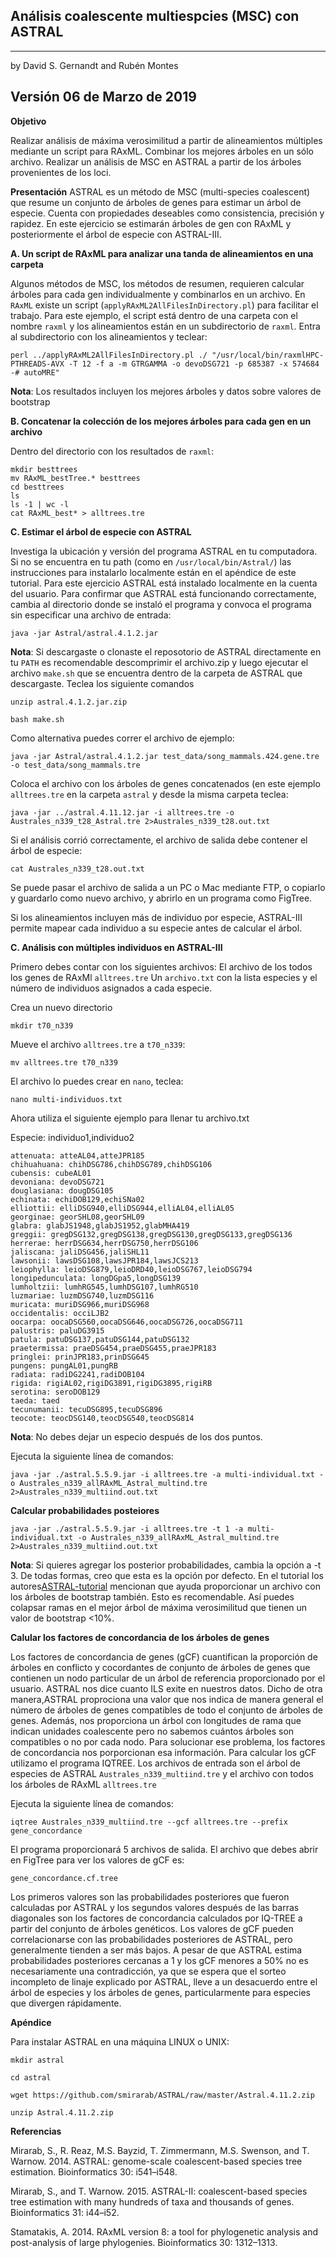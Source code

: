 ## Análisis coalescente multiespcies (MSC) con ASTRAL
___

by David S. Gernandt and Rubén Montes

Versión 06 de Marzo de 2019
--

**Objetivo**

Realizar análisis de máxima verosimilitud a partir de alineamientos múltiples mediante un script para RAxML.
Combinar los mejores árboles en un sólo archivo.
Realizar un análisis de MSC en ASTRAL a partir de los árboles provenientes de los loci. 

**Presentación**
ASTRAL es un método de MSC (multi-species coalescent) que resume un conjunto de árboles de genes para estimar un árbol de especie. Cuenta con propiedades deseables como consistencia, precisión y rapidez. En este ejercicio se estimarán árboles de gen con RAxML y posteriormente el árbol de especie con ASTRAL-III.

**A. Un script de RAxML para analizar una tanda de alineamientos en una carpeta**

Algunos métodos de MSC, los métodos de resumen, requieren calcular árboles para cada gen individualmente y combinarlos en un archivo. En `RAxML` existe un script (`applyRAxML2AllFilesInDirectory.pl`) para facilitar el trabajo. Para este ejemplo, el script está dentro de una carpeta con el nombre `raxml` y los alineamientos están en un subdirectorio de `raxml`. Entra al subdirectorio con los alineamientos y teclear: 

```
perl ../applyRAxML2AllFilesInDirectory.pl ./ "/usr/local/bin/raxmlHPC-PTHREADS-AVX -T 12 -f a -m GTRGAMMA -o devoDSG721 -p 685387 -x 574684 -# autoMRE"
```
**Nota**: Los resultados incluyen los mejores árboles y datos sobre valores de bootstrap


**B. Concatenar la colección de los mejores árboles para cada gen en un archivo**

Dentro del directorio con los resultados de `raxml`:

```
mkdir besttrees
mv RAxML_bestTree.* besttrees
cd besttrees
ls
ls -1 | wc -l
cat RAxML_best* > alltrees.tre

```

**C. Estimar el árbol de especie con ASTRAL**

Investiga la ubicación y versión del programa ASTRAL en tu computadora. Si no se encuentra en tu path (como en `/usr/local/bin/Astral/`) las instrucciones para instalarlo localmente están en el apéndice de este tutorial. Para este ejercicio ASTRAL está instalado localmente en la cuenta del usuario. Para confirmar que ASTRAL está funcionando correctamente, cambia al directorio donde se instaló el programa y convoca el programa sin especificar una archivo de entrada:


`java -jar Astral/astral.4.1.2.jar`

**Nota**: Si descargaste o clonaste el reposotorio de ASTRAL directamente en tu `PATH` es recomendable descomprimir el archivo.zip y luego ejecutar el archivo `make.sh` que se encuentra dentro de la carpeta de ASTRAL que descargaste. Teclea los siguiente comandos

`unzip astral.4.1.2.jar.zip`

`bash make.sh`

Como alternativa puedes correr el archivo de ejemplo:

```
java -jar Astral/astral.4.1.2.jar test_data/song_mammals.424.gene.tre -o test_data/song_mammals.tre
```

Coloca el archivo con los árboles de genes concatenados (en este ejemplo `alltrees.tre` en la carpeta `astral` y desde la misma carpeta teclea: 

```
java -jar ../astral.4.11.12.jar -i alltrees.tre -o Australes_n339_t28_Astral.tre 2>Australes_n339_t28.out.txt

```

Si el análisis corrió correctamente, el archivo de salida debe contener el árbol de especie:

`cat Australes_n339_t28.out.txt`


Se puede pasar el archivo de salida a un PC o Mac mediante FTP, o copiarlo y guardarlo como nuevo archivo, y abrirlo en un programa como FigTree.

Si los alineamientos incluyen más de individuo por especie, ASTRAL-III permite mapear cada individuo a su especie antes de calcular el árbol. 

**C. Análisis con múltiples individuos en ASTRAL-III**

Primero debes contar con los siguientes archivos:
El archivo de los todos los genes de RAxMl `alltrees.tre`
Un `archivo.txt` con la lista especies y el número de individuos asignados a cada especie.


Crea un nuevo directorio

`mkdir t70_n339`

Mueve el archivo `alltrees.tre` a `t70_n339`:

`mv alltrees.tre t70_n339`
 

El archivo lo puedes crear en `nano`, teclea:

`nano multi-individuos.txt`

Ahora utiliza el siguiente ejemplo para llenar tu archivo.txt

Especie: individuo1,individuo2


```
attenuata: atteAL04,atteJPR185
chihuahuana: chihDSG786,chihDSG789,chihDSG106
cubensis: cubeAL01
devoniana: devoDSG721
douglasiana: dougDSG105
echinata: echiDOB129,echiSNa02
elliottii: elliDSG940,elliDSG944,elliAL04,elliAL05
georginae: georSHL08,georSHL09
glabra: glabJS1948,glabJS1952,glabMHA419
greggii: gregDSG132,gregDSG138,gregDSG130,gregDSG133,gregDSG136
herrerae: herrDSG634,herrDSG750,herrDSG106
jaliscana: jaliDSG456,jaliSHL11
lawsonii: lawsDSG108,lawsJPR184,lawsJCS213
leiophylla: leioDSG879,leioDRD40,leioDSG767,leioDSG794
longipedunculata: longDGpa5,longDSG139
lumholtzii: lumhRG545,lumhDSG107,lumhRG510
luzmariae: luzmDSG740,luzmDSG116
muricata: muriDSG966,muriDSG968
occidentalis: occiLJB2
oocarpa: oocaDSG560,oocaDSG646,oocaDSG726,oocaDSG711
palustris: paluDG3915
patula: patuDSG137,patuDSG144,patuDSG132
praetermissa: praeDSG454,praeDSG455,praeJPR183
pringlei: prinJPR183,prinDSG645
pungens: pungAL01,pungRB
radiata: radiDG2241,radiDOB104
rigida: rigiAL02,rigiDG3891,rigiDG3895,rigiRB
serotina: seroDOB129
taeda: taed
tecunumanii: tecuDSG895,tecuDSG896
teocote: teocDSG140,teocDSG540,teocDSG814

```

**Nota**: No debes dejar un especio después de los dos puntos.

Ejecuta la siguiente línea de comandos:

```
java -jar ./astral.5.5.9.jar -i alltrees.tre -a multi-individual.txt -o Australes_n339_allRAxML_Astral_multind.tre 2>Australes_n339_multiind.out.txt
```

**Calcular probabilidades posteiores**

```
java -jar ./astral.5.5.9.jar -i alltrees.tre -t 1 -a multi-individual.txt -o Australes_n339_allRAxML_Astral_multind.tre 2>Australes_n339_multiind.out.txt
```

**Nota**: Si quieres agregar los posterior probabilidades, cambia la opción a -t 3. De todas formas, creo que esta es la opción por defecto. En el tutorial los autores[ASTRAL-tutorial](https://github.com/smirarab/ASTRAL/blob/master/astral-tutorial.md#running-astral)  mencionan que ayuda proporcionar un archivo con los árboles de bootstrap también. Esto es recomendable. Así puedes colapsar ramas en el mejor árbol de máxima verosimilitud que tienen un valor de bootstrap <10%.


**Calular los factores de concordancia de los árboles de genes**

Los factores de concordancia de genes (gCF) cuantifican la proporción de árboles en conflicto y cocordantes de conjunto de árboles de genes que contienen un nodo particular de un árbol de referencia proporcionado por el usuario. ASTRAL nos dice cuanto ILS exite en nuestros datos. Dicho de otra manera,ASTRAL proprociona una valor que nos indica de manera general el número de árboles de genes compatibles de todo el conjunto de árboles de genes. Además, nos proporciona un árbol con longitudes de rama que indican unidades coalescente pero no sabemos cuántos árboles son compatibles o no por cada nodo. Para solucionar ese problema, los factores de concordancia nos porporcionan esa información. Para calcular los gCF utilizamo el programa IQTREE. Los archivos de entrada son el árbol de especies de ASTRAL `Australes_n339_multiind.tre` y el archivo con todos los árboles de RAxML `alltrees.tre`

Ejecuta la siguiente línea de comandos:

```
iqtree Australes_n339_multiind.tre --gcf alltrees.tre --prefix gene_concordance

```

El programa proporcionará 5 archivos de salida. El archivo que debes abrir en FigTree para ver los valores de gCF es:

```
gene_concordance.cf.tree

```

Los primeros valores son las probabilidades posteriores que fueron calculadas por ASTRAL y los segundos valores después de las barras diagonales son los factores de concordancia calculados por IQ-TREE a partir del conjunto de árboles genéticos. Los valores de gCF pueden correlacionarse con las probabilidades posteriores de ASTRAL, pero generalmente tienden a ser más bajos. A pesar de que ASTRAL estima probabilidades posteriores cercanas a 1 y los gCF menores a 50% no es necesariamente una contradicción, ya que se espera que el sorteo incompleto de linaje explicado por ASTRAL, lleve a un desacuerdo entre el árbol de especies y los árboles de genes, particularmente para especies que divergen rápidamente.



**Apéndice**

Para instalar ASTRAL en una máquina LINUX o UNIX:

`mkdir astral`

`cd astral`

`wget https://github.com/smirarab/ASTRAL/raw/master/Astral.4.11.2.zip`

`unzip Astral.4.11.2.zip`




**Referencias**

Mirarab, S., R. Reaz, M.S. Bayzid, T. Zimmermann, M.S. Swenson, and T. Warnow. 2014. ASTRAL: genome-scale coalescent-based species tree estimation. Bioinformatics 30: i541–i548.

Mirarab, S., and T. Warnow. 2015. ASTRAL-II: coalescent-based species tree estimation with many hundreds of taxa and thousands of genes. Bioinformatics 31: i44–i52.

Stamatakis, A. 2014. RAxML version 8: a tool for phylogenetic analysis and post-analysis of large phylogenies. Bioinformatics 30: 1312–1313.

